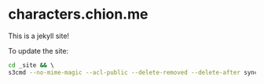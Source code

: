 # characters.chion.me

This is a jekyll site!


To update the site:
```bash
cd _site && \ 
s3cmd --no-mime-magic --acl-public --delete-removed --delete-after sync . s3://chion-characters
```
